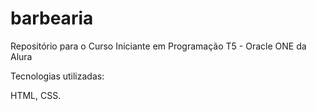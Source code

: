 # barbearia
Repositório para o Curso Iniciante em Programação T5 - Oracle ONE da Alura

Tecnologias utilizadas:

HTML, CSS.
